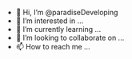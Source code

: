 - 👋 Hi, I’m @paradiseDeveloping
- 👀 I’m interested in ...
- 🌱 I’m currently learning ...
- 💞️ I’m looking to collaborate on ...
- 📫 How to reach me ...

<!---
paradiseDeveloping/paradiseDeveloping is a ✨ special ✨ repository because its `README.md` (this file) appears on your GitHub profile.
You can click the Preview link to take a look at your changes.
--->
